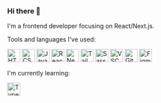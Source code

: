 ### Hi there 👋

I'm a frontend developer focusing on React/Next.js.

Tools and languages I've used:

<img alt="HTML5" width="30px" src="https://cdn.jsdelivr.net/gh/devicons/devicon@latest/icons/html5/html5-original.svg"> <img alt="CSS3" width="30px" src="https://cdn.jsdelivr.net/gh/devicons/devicon@latest/icons/css3/css3-original.svg"> <img alt="JavaScript" width="30px" src="https://cdn.jsdelivr.net/gh/devicons/devicon@latest/icons/javascript/javascript-original.svg"> <img alt="React" width="30px" src="https://cdn.jsdelivr.net/gh/devicons/devicon@latest/icons/react/react-original.svg"> <img alt="Next.js" width="30px" src="https://cdn.jsdelivr.net/gh/devicons/devicon@latest/icons/nextjs/nextjs-original.svg"> <img alt="Tailwind" width="30px" src="https://cdn.jsdelivr.net/gh/devicons/devicon@latest/icons/tailwindcss/tailwindcss-original.svg"> <img alt="Sass" width="30px" src="https://cdn.jsdelivr.net/gh/devicons/devicon@latest/icons/sass/sass-original.svg"> <img alt="VSCode" width="30px" src="https://cdn.jsdelivr.net/gh/devicons/devicon@latest/icons/vscode/vscode-original.svg"> <img alt="Git" width="30px" src="https://cdn.jsdelivr.net/gh/devicons/devicon@latest/icons/git/git-original.svg"> <img alt="Figma" width="30px" src="https://cdn.jsdelivr.net/gh/devicons/devicon@latest/icons/figma/figma-original.svg">

I'm currently learning:

<img alt="Typescript" width="30px" src="https://cdn.jsdelivr.net/gh/devicons/devicon@latest/icons/typescript/typescript-original.svg" />

<!--
**double-vee/double-vee** is a ✨ _special_ ✨ repository because its `README.md` (this file) appears on your GitHub profile.

Here are some ideas to get you started:

- 🔭 I’m currently working on ...
- 🌱 I’m currently learning ...
- 👯 I’m looking to collaborate on ...
- 🤔 I’m looking for help with ...
- 💬 Ask me about ...
- 📫 How to reach me: ...
- 😄 Pronouns: ...
- ⚡ Fun fact: ...
-->
